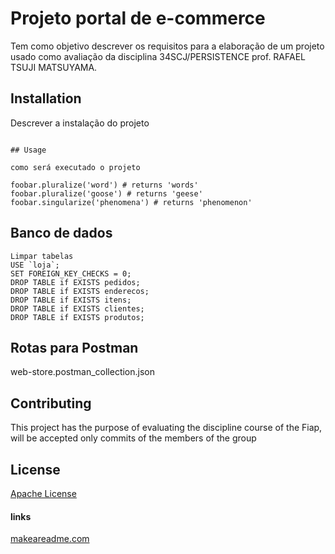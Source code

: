 # Projeto portal de e-commerce

Tem como objetivo descrever os requisitos para a elaboração de um projeto usado como avaliação da disciplina 34SCJ/PERSISTENCE prof. RAFAEL TSUJI MATSUYAMA. 

## Installation

Descrever a instalação do projeto
```

## Usage

como será executado o projeto

foobar.pluralize('word') # returns 'words'
foobar.pluralize('goose') # returns 'geese'
foobar.singularize('phenomena') # returns 'phenomenon'
```

## Banco de dados
```
Limpar tabelas
USE `loja`;
SET FOREIGN_KEY_CHECKS = 0;
DROP TABLE if EXISTS pedidos;
DROP TABLE if EXISTS enderecos;
DROP TABLE if EXISTS itens;
DROP TABLE if EXISTS clientes;
DROP TABLE if EXISTS produtos;
```

## Rotas para Postman

web-store.postman_collection.json

## Contributing
This project has the purpose of evaluating the discipline course of the Fiap, will be accepted only commits of the members of the group


## License
[Apache License](http://www.apache.org/licenses/)

#### links
[makeareadme.com](https://www.makeareadme.com/)
